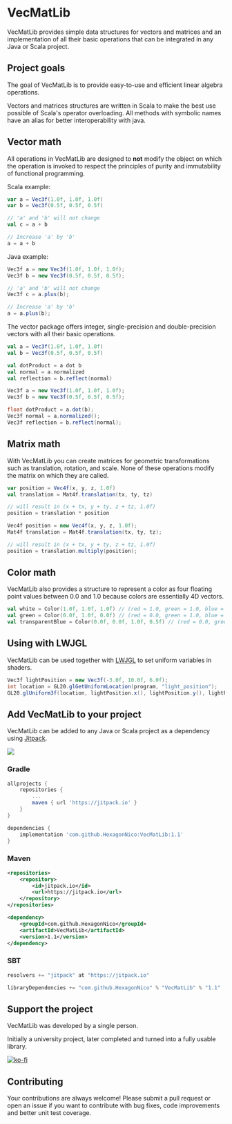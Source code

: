 
# VecMatLib

VecMatLib provides simple data structures for vectors and matrices and an implementation of all their basic operations that can be integrated in any Java or Scala project.

## Project goals

The goal of VecMatLib is to provide easy-to-use and efficient linear algebra operations.

Vectors and matrices structures are written in Scala to make the best use possible of Scala's operator overloading.
All methods with symbolic names have an alias for better interoperability with java.

## Vector math

All operations in VecMatLib are designed to **not** modify the object on which the operation is invoked to respect the principles of purity and immutability of functional programming.

Scala example:

```scala
var a = Vec3f(1.0f, 1.0f, 1.0f)
var b = Vec3f(0.5f, 0.5f, 0.5f)

// 'a' and 'b' will not change
val c = a + b

// Increase 'a' by 'b'
a = a + b
```

Java example:

```java
Vec3f a = new Vec3f(1.0f, 1.0f, 1.0f);
Vec3f b = new Vec3f(0.5f, 0.5f, 0.5f);

// 'a' and 'b' will not change
Vec3f c = a.plus(b);

// Increase 'a' by 'b'
a = a.plus(b);
```

The vector package offers integer, single-precision and double-precision vectors with all their basic operations.

```scala
val a = Vec3f(1.0f, 1.0f, 1.0f)
val b = Vec3f(0.5f, 0.5f, 0.5f)

val dotProduct = a dot b
val normal = a.normalized
val reflection = b.reflect(normal)
```

```java
Vec3f a = new Vec3f(1.0f, 1.0f, 1.0f);
Vec3f b = new Vec3f(0.5f, 0.5f, 0.5f);

float dotProduct = a.dot(b);
Vec3f normal = a.normalized();
Vec3f reflection = b.reflect(normal);
```

## Matrix math

With VecMatLib you can create matrices for geometric transformations such as translation, rotation, and scale.
None of these operations modify the matrix on which they are called.

```scala
var position = Vec4f(x, y, z, 1.0f)
val translation = Mat4f.translation(tx, ty, tz)

// will result in (x + tx, y + ty, z + tz, 1.0f)
position = translation * position
```

```java
Vec4f position = new Vec4f(x, y, z, 1.0f);
Mat4f translation = Mat4f.translation(tx, ty, tz);

// will result in (x + tx, y + ty, z + tz, 1.0f)
position = translation.multiply(position);
```

## Color math

VecMatLib also provides a structure to represent a color as four floating point values between 0.0 and 1.0 because colors are essentially 4D vectors.

```scala
val white = Color(1.0f, 1.0f, 1.0f) // (red = 1.0, green = 1.0, blue = 1.0, alpha = 1.0)
val green = Color(0.0f, 1.0f, 0.0f) // (red = 0.0, green = 1.0, blue = 0.0, alpha = 1.0)
val transparentBlue = Color(0.0f, 0.0f, 1.0f, 0.5f) // (red = 0.0, green = 0.0, blue = 1.0, alpha = 0.5)
```

## Using with LWJGL

VecMatLib can be used together with [LWJGL](https://lwjgl.org) to set uniform variables in shaders.

```java
Vec3f lightPosition = new Vec3f(-3.0f, 10.0f, 6.0f);
int location = GL20.glGetUniformLocation(program, "light_position");
GL20.glUniform3f(location, lightPosition.x(), lightPosition.y(), lightPosition.z());
```

## Add VecMatLib to your project

VecMatLib can be added to any Java or Scala project as a dependency using [Jitpack](https://jitpack.io/).

[![](https://jitpack.io/v/HexagonNico/VecMatLib.svg)](https://jitpack.io/#HexagonNico/VecMatLib)

### Gradle

```groovy
allprojects {
    repositories {
        ...
        maven { url 'https://jitpack.io' }
    }
}
```

```groovy
dependencies {
    implementation 'com.github.HexagonNico:VecMatLib:1.1'
}
```

### Maven

```xml
<repositories>
    <repository>
        <id>jitpack.io</id>
        <url>https://jitpack.io</url>
    </repository>
</repositories>
```

```xml
<dependency>
    <groupId>com.github.HexagonNico</groupId>
    <artifactId>VecMatLib</artifactId>
    <version>1.1</version>
</dependency>
```

### SBT

```sbt
resolvers += "jitpack" at "https://jitpack.io"
```

```sbt
libraryDependencies += "com.github.HexagonNico" % "VecMatLib" % "1.1"
```

## Support the project

VecMatLib was developed by a single person.

Initially a university project, later completed and turned into a fully usable library.

[![ko-fi](https://ko-fi.com/img/githubbutton_sm.svg)](https://ko-fi.com/X8X87EZ87)

## Contributing

Your contributions are always welcome! Please submit a pull request or open an issue if you want to contribute with bug fixes, code improvements and better unit test coverage.
